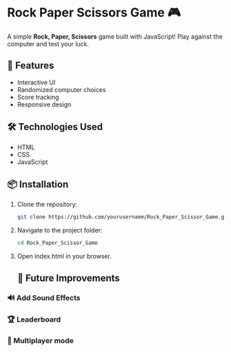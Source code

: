 # Rock Paper Scissors Game 🎮  

A simple **Rock, Paper, Scissors** game built with JavaScript! Play against the computer and test your luck.  

## 🚀 Features  

- Interactive UI  
- Randomized computer choices  
- Score tracking  
- Responsive design  

## 🛠️ Technologies Used  

- HTML  
- CSS  
- JavaScript  

## 📦 Installation  

1. Clone the repository:  
   ```bash
   git clone https://github.com/yourusername/Rock_Paper_Scissor_Game.git
2. Navigate to the project folder:
   ```bash
   cd Rock_Paper_Scissor_Game
3. Open index.html in your browser.

   ## 🌟 Future Improvements  

### 🔊 Add Sound Effects  
### 🏆 Leaderboard
### 👥 Multiplayer mode
